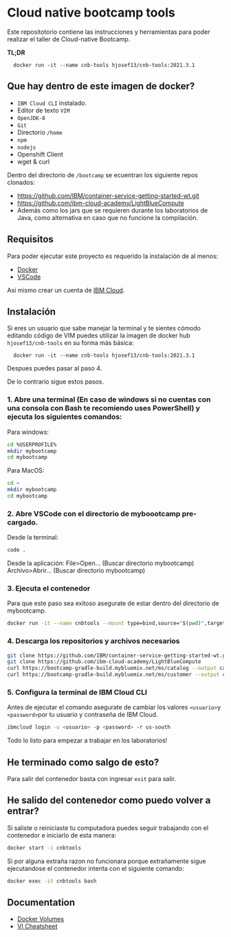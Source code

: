 
# Cloud native bootcamp tools

Este repositotorio contiene las instrucciones y herramientas para poder realizar el taller de Cloud-native Bootcamp. 



**TL;DR**
```docker 
  docker run -it --name cnb-tools hjosef13/cnb-tools:2021.3.1
```
## Que hay dentro de este imagen de docker?

- `IBM Cloud CLI` instalado.
- Editor de texto `VIM`
- `OpenJDK-8`
- `Git`
- Directorio `/home`
- `npm`
- `nodejs`
- Openshift Client
- wget & curl


Dentro del directorio de `/bootcamp` se ecuentran los siguiente repos clonados: 
- https://github.com/IBM/container-service-getting-started-wt.git
- https://github.com/ibm-cloud-academy/LightBlueCompute
- Además como los jars que se requieren durante los laboratorios de Java, como alternativa en caso que no funcione la compilación.
  
## Requisitos

Para poder ejecutar este proyecto es requerido la instalación de al menos:
- [Docker]()
- [VSCode]()

Así mismo crear un cuenta de [IBM Cloud](https://cloud.ibm.com).
## Instalación 

Si eres un usuario que sabe manejar la terminal y te sientes cómodo editando código de VIM puedes utilizar la imagen de docker hub `hjosef13/cnb-tools` en su forma más básica:
```docker 
  docker run -it --name cnb-tools hjosef13/cnb-tools:2021.3.1
```
Despues puedes pasar al paso 4.

De lo contrario sigue estos pasos.
### 1. Abre una terminal (En caso de windows si no cuentas con una consola con Bash te recomiendo uses PowerShell) y ejecuta los siguientes comandos:
Para windows:
```bash
cd %USERPROFILE%
mkdir mybootcamp
cd mybootcamp
```
Para MacOS:
```bash
cd ~
mkdir mybootcamp
cd mybootcamp
```
### 2. Abre VSCode con el directorio de myboootcamp pre-cargado.
Desde la terminal:
```bash
code .
```
Desde la aplicación:
File>Open... (Buscar directorio mybootcamp)
Archivo>Abrir... (Buscar directorio mybootcamp)

### 3. Ejecuta el contenedor
Para que este paso sea exitoso asegurate de estar dentro del directorio de mybootcamp.
```bash
docker run -it --name cnbtools --mount type=bind,source="$(pwd)",target=/bootcamp hjosef13/cnb-tools:2021.3.1
```
### 4. Descarga los repositorios y archivos necesarios
```bash
git clone https://github.com/IBM/container-service-getting-started-wt.git 
git clone https://github.com/ibm-cloud-academy/LightBlueCompute 
curl https://bootcamp-gradle-build.mybluemix.net/ms/catalog --output catalog.jar 
curl https://bootcamp-gradle-build.mybluemix.net/ms/customer --output customer.jar
```

### 5. Configura la terminal de IBM Cloud CLI
Antes de ejecutar el comando asegurate de cambiar los valores `<usuario>`y `<password>`por tu usuario y contraseña de IBM Cloud.
```bash
ibmcloud login -u <usuario> -p <password> -r us-south
```

Todo lo listo para empezar a trabajar en los laboratorios!

## He terminado como salgo de esto?
Para salir del contenedor basta con ingresar `exit` para salir. 


## He salido del contenedor como puedo volver a entrar? 
Si saliste o reiniciaste tu computadora puedes seguir trabajando con el contenedor e iniciarlo de esta manera:
```bash
docker start -i cnbtools
```

Si por alguna extraña razon no funcionara porque extrañamente sigue ejecutandose el contenedor intenta con el siguiente comando:
```bash
docker exec -it cnbtools bash
```

## Documentation

- [Docker Volumes](https://docs.docker.com/storage/volumes/)
- [VI Cheatsheet](https://devhints.io/vim)

  
